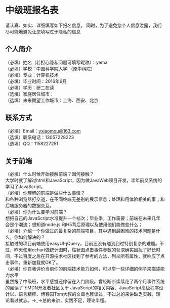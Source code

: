 # 中级班报名表 

请认真、如实、详细填写如下报名信息。
同时，为了避免您个人信息泄露，我们尽可能地避免让您填写过于隐私的信息

## 个人简介 

（必填）姓名（若担心隐私问题可填写昵称）：yema        
（必填）学校：中国科学院大学 （原中科院）    
（必填）专业：计算机技术    
（必填）毕业时间：2016年6月    
（必填）学历：研二在读   
（选填）家庭居住城市：   
（选填）未来期望工作城市：上海、西安、北京             

## 联系方式 

（必填）Email：yxiaomou@163.com   
（选填）联系电话：13057228223   
（选填）QQ：1158227251   

## 关于前端 

（必填）什么时候开始接触前端？因何接触？            
    大学时就了解过html和JavaScript，因为做JavaWeb项目开发，半年前又系统的学习了JavaScript。         
（必填）你理解的前端是做些什么事情？         
    和各种浏览器打交道，在不同终端无差别的展示信息；处理和用体验相关的事；和后端服务器的数据交互。           
（必填）你为什么要学习前端？        
    想把自己的JavaScript水准提升一个档次；毕业季，工作需要；前端在未来几年会是个潮流；想知道node.js      和H5背后原理以及使用他们能做些什么；         
（必填）介绍一个你做过的最复杂的前端项目，其中遇到最困难的技术问题是什么，你如何解决的？           
    接触过的项目前端使用easyUI-jQuery，目前还没有碰到到过特别复杂的难题。不过，昨天使用echart做统计图时，柱状图点击事件参数的获取确实困扰了好长时间，不过百度之后在开源技术社区找到了参考的方法，列举所有属性，就响应了点击事件，重新加载就OK了。      
（必填）你自我评价当前你的前端技术能力如何，可以举一些详细的例子来描述能力水平             
    虽然报了中级班，水平感觉还停留在入门阶段。曾经断断续续花了两个月事件系统的阅读了下MDN开发者社区关于 JavaScript的相关内容、JavaScript高级程序设计以、语言精粹、博客园Tom大叔的文章也拜读过，不过总的来讲缺乏实践，理论看过就忘。→_→总的来讲，实践不足，理论半懂。
